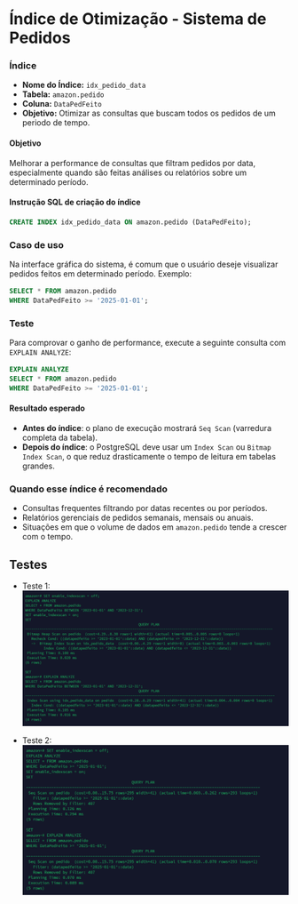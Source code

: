 # Índice de Otimização - Sistema de Pedidos

### Índice
- **Nome do Índice:** `idx_pedido_data`
- **Tabela:** `amazon.pedido`
- **Coluna:** `DataPedFeito`
- **Objetivo:** Otimizar as consultas que buscam todos os pedidos de um periodo de tempo.

#### Objetivo
Melhorar a performance de consultas que filtram pedidos por data, especialmente quando são feitas análises ou relatórios sobre um determinado período.

#### Instrução SQL de criação do índice

```sql
CREATE INDEX idx_pedido_data ON amazon.pedido (DataPedFeito);
```

### Caso de uso

Na interface gráfica do sistema, é comum que o usuário deseje visualizar pedidos feitos em determinado período. Exemplo:

```sql
SELECT * FROM amazon.pedido 
WHERE DataPedFeito >= '2025-01-01';
```

### Teste

Para comprovar o ganho de performance, execute a seguinte consulta com `EXPLAIN ANALYZE`:

```sql
EXPLAIN ANALYZE
SELECT * FROM amazon.pedido 
WHERE DataPedFeito >= '2025-01-01';
```

#### Resultado esperado

- **Antes do índice**: o plano de execução mostrará `Seq Scan` (varredura completa da tabela).
- **Depois do índice**: o PostgreSQL deve usar um `Index Scan` ou `Bitmap Index Scan`, o que reduz drasticamente o tempo de leitura em tabelas grandes.


### Quando esse índice é recomendado

- Consultas frequentes filtrando por datas recentes ou por períodos.
- Relatórios gerenciais de pedidos semanais, mensais ou anuais.
- Situações em que o volume de dados em `amazon.pedido` tende a crescer com o tempo.

## Testes

- Teste 1:
![Teste 1](Testes/Teste1_pedido_data.png)

- Teste 2:
![Teste 2](Testes/Teste2_pedido_data.png)
